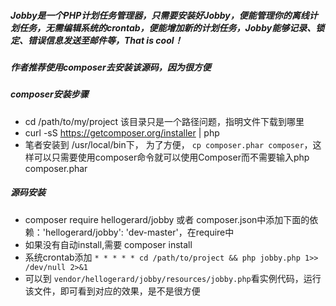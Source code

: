 ##### Jobby是一个PHP计划任务管理器，只需要安装好Jobby，便能管理你的离线计划任务，无需编辑系统的crontab，便能增加新的计划任务，Jobby能够记录、锁定、错误信息发送至邮件等，That is cool！
##### 作者推荐使用composer去安装该源码，因为很方便
##### composer安装步骤
- cd /path/to/my/project  该目录只是一个路径问题，指明文件下载到哪里
- curl -sS https://getcomposer.org/installer | php
- 笔者安装到 /usr/local/bin下， 为了方便， ```cp composer.phar composer```，这样可以只需要使用composer命令就可以使用Composer而不需要输入php composer.phar

##### 源码安装
- composer require hellogerard/jobby 或者 composer.json中添加下面的依赖：'hellogerard/jobby': 'dev-master'，在require中
- 如果没有自动install,需要 composer install
- 系统crontab添加 ```* * * * * cd /path/to/project && php jobby.php 1>> /dev/null 2>&1```
- 可以到 ```vendor/hellogerard/jobby/resources/jobby.php```看实例代码，运行该文件，即可看到对应的效果，是不是很方便